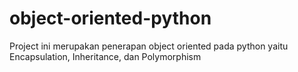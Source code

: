 # object-oriented-python
Project ini merupakan penerapan object oriented pada python yaitu Encapsulation, Inheritance, dan Polymorphism
